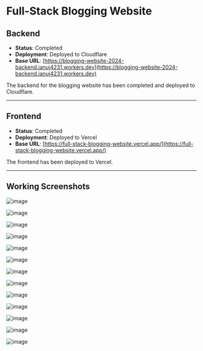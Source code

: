 # Full-Stack Blogging Website

## Backend
- **Status**: Completed
- **Deployment**: Deployed to Cloudflare
- **Base URL**: [https://blogging-website-2024-backend.ianuj4231.workers.dev](https://blogging-website-2024-backend.ianuj4231.workers.dev)

The backend for the blogging website has been completed and deployed to Cloudflare.

---

## Frontend
- **Status**: Completed
- **Deployment**: Deployed to Vercel
- **Base URL**: [https://full-stack-blogging-website.vercel.app/](https://full-stack-blogging-website.vercel.app/)


The frontend has been deployed to Vercel.

---

## Working Screenshots

 ![image](https://github.com/user-attachments/assets/1523b156-b807-44cc-919c-c40a0b55a537)

 ![image](https://github.com/user-attachments/assets/92ed0932-1e5a-4a1f-8db6-333383a39c25)

 ![image](https://github.com/user-attachments/assets/d04839b4-4991-479f-9167-3a9f6ce26e4a)

 ![image](https://github.com/user-attachments/assets/76446c36-55da-40a8-8aff-7f7886ccd1be)

![image](https://github.com/user-attachments/assets/d5dab71f-e9af-4b5e-ae6f-36174fc18f8f)

![image](https://github.com/user-attachments/assets/694819ca-576d-4cf1-84dc-44a579f89d78)

![image](https://github.com/user-attachments/assets/f9f12bc9-2a12-4742-bf32-eac51f9b58a1)
 
![image](https://github.com/user-attachments/assets/5a8e23b4-0ac5-4f19-9e56-7bf02164ff50)
 
![image](https://github.com/user-attachments/assets/051cdab9-006a-45ce-a79e-9af65ea09df0)

![image](https://github.com/user-attachments/assets/0d85c054-7773-48b4-bb80-ce296780ba21)

![image](https://github.com/user-attachments/assets/13b14bcb-0c24-434c-99e5-8afc6ced6807)

![image](https://github.com/user-attachments/assets/ce7ca43a-c8c5-406a-abc9-8f496cef27fc)

 
![image](https://github.com/user-attachments/assets/089a3762-874b-4c7b-9ef9-835b48988d8b)
 
 
 


 
 
 
 


 

